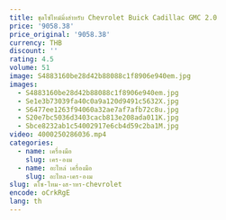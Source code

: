 ```yaml
---
title: ชุดโซ่ไทม์มิ่งสําหรับ Chevrolet Buick Cadillac GMC 2.0
price: '9058.38'
price_original: '9058.38'
currency: THB
discount: ''
rating: 4.5
volume: 51
image: S4883160be28d42b88088c1f8906e940em.jpg
images:
  - S4883160be28d42b88088c1f8906e940em.jpg
  - Se1e3b73039fa40c0a9a120d9491c5632X.jpg
  - S6477ee1263f94060a32ae7af7afb72c8u.jpg
  - S20e7bc5036d3403cacb813e208ada011K.jpg
  - Sbce8232ab1c54002917e6cb4d59c2ba1M.jpg
video: 4000250286036.mp4
categories:
  - name: เครื่องมือ
    slug: เคร-องม
  - name: อะไหล่ เครื่องมือ
    slug: อะไหล-เคร-องม
slug: ดโซ-ไทม-งส-าหร-chevrolet
encode: oCrkRgE
lang: th
---
```

  